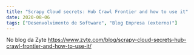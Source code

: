```yaml
---
title: "Scrapy Cloud secrets: Hub Crawl Frontier and how to use it"
date: 2020-08-06
tags: ["Desenvolvimento de Software", "Blog Empresa (externo)"]
---
```


No blog da Zyte https://www.zyte.com/blog/scrapy-cloud-secrets-hub-crawl-frontier-and-how-to-use-it/